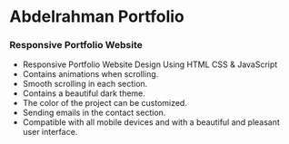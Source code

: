 # Abdelrahman Portfolio

### Responsive Portfolio Website

- Responsive Portfolio Website Design Using HTML CSS & JavaScript
- Contains animations when scrolling.
- Smooth scrolling in each section.
- Contains a beautiful dark theme.
- The color of the project can be customized.
- Sending emails in the contact section.
- Compatible with all mobile devices and with a beautiful and pleasant user interface.
